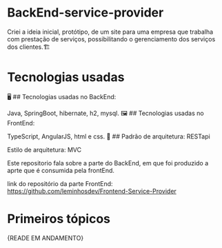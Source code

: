 # BackEnd-service-provider
Criei a ideia inicial, protótipo, de um site para uma empresa que trabalha com prestação de serviços, possibilitando o gerenciamento dos serviços dos clientes.🏗

# Tecnologias usadas
🖥 ## Tecnologias usadas no BackEnd:

Java, SpringBoot, hibernate, h2, mysql.
🖼 ## Tecnologias usadas no FrontEnd:

TypeScript, AngularJS, html e css.
📐 ## Padrão de arquitetura: RESTapi

  Estilo de arquitetura: MVC

Este repositorio fala sobre a parte do BackEnd, em que foi produzido a aprte que é consumida pela frontEnd.

link do repositório da parte FrontEnd: https://github.com/leminhosdev/Frontend-Service-Provider

# Primeiros tópicos

 {READE EM ANDAMENTO}
